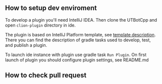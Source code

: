 ## How to setup dev enviroment

To develop a plugin you'll need IntelliJ IDEA. 
Then clone the UTBotCpp and open `clion-plugin` directory in ide. 

The plugin is based on IntelliJ Platform template, see 
[template description](https://github.com/JetBrains/intellij-platform-plugin-template).
There you can find the description of gradle tasks used to develop, test, 
and publish a plugin.

To launch ide instance with plugin use gradle task `Run Plugin`.
On first launch of plugin you should configure plugin settings, 
see README.md

## How to check pull request
